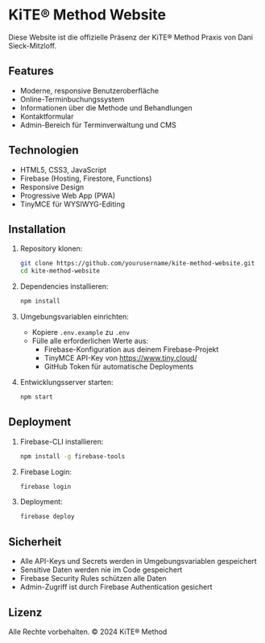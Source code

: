 # KiTE® Method Website

Diese Website ist die offizielle Präsenz der KiTE® Method Praxis von Dani Sieck-Mitzloff.

## Features

- Moderne, responsive Benutzeroberfläche
- Online-Terminbuchungssystem
- Informationen über die Methode und Behandlungen
- Kontaktformular
- Admin-Bereich für Terminverwaltung und CMS

## Technologien

- HTML5, CSS3, JavaScript
- Firebase (Hosting, Firestore, Functions)
- Responsive Design
- Progressive Web App (PWA)
- TinyMCE für WYSIWYG-Editing

## Installation

1. Repository klonen:
   ```bash
   git clone https://github.com/yourusername/kite-method-website.git
   cd kite-method-website
   ```

2. Dependencies installieren:
   ```bash
   npm install
   ```

3. Umgebungsvariablen einrichten:
   - Kopiere `.env.example` zu `.env`
   - Fülle alle erforderlichen Werte aus:
     - Firebase-Konfiguration aus deinem Firebase-Projekt
     - TinyMCE API-Key von https://www.tiny.cloud/
     - GitHub Token für automatische Deployments

4. Entwicklungsserver starten:
   ```bash
   npm start
   ```

## Deployment

1. Firebase-CLI installieren:
   ```bash
   npm install -g firebase-tools
   ```

2. Firebase Login:
   ```bash
   firebase login
   ```

3. Deployment:
   ```bash
   firebase deploy
   ```

## Sicherheit

- Alle API-Keys und Secrets werden in Umgebungsvariablen gespeichert
- Sensitive Daten werden nie im Code gespeichert
- Firebase Security Rules schützen alle Daten
- Admin-Zugriff ist durch Firebase Authentication gesichert

## Lizenz

Alle Rechte vorbehalten. © 2024 KiTE® Method 